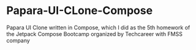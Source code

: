 # Papara-UI-CLone-Compose
Papara UI Clone written in Compose, which I did as the 5th homework of the Jetpack Compose Bootcamp organized by Techcareer with FMSS company
